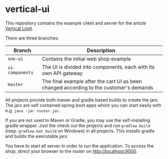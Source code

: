 # vertical-ui
This repository contains the example client and server for the article [Vertical Limit](https://dzone.com/articles/vertical-limit).

There are three branches:

Branch   | Description
---------| ----------------------------------------------------------------------------------------
`one-ui` | Contains the initial web shop example
`ui-components`   | The UI is divided into components, each with its own API gateway
`master` | The final example after the cart UI as been changed according to the customer's demands

All projects provide both maven and gradle based builds to create the jars. The jars are self contained spring boot apps which you can start easily with e.g. `java -jar router.jar`.

If you are not used to Maven or Gradle, you may use the self-installing gradle wrapper. Just the check out the projects and run `gradlew build` (resp. `gradlew.bat build` on Windows) in all projects. This installs gradle and builds the executable jars. 

You have to start all server in order to run the application. To access the shop, direct your browser to the router on [http://localhost:9000](http://localhost:9000).
